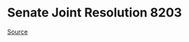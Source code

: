 # Senate Joint Resolution 8203

[Source](http://lawfilesext.leg.wa.gov/biennium/2021-22/Xml/Bills/Senate%20Joint%20Resolutions/8203.xml)